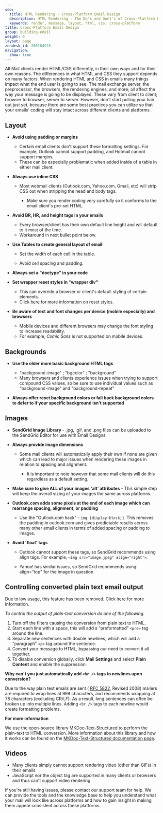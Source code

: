 ```yaml
---
seo:
  title: HTML Rendering - Cross-Platform Email Design
  description: HTML Rendering - The Do's and Dont's of Cross-Platform Email Design
  keywords: render, message, layout, html, css, cross-platform
title: Cross-Platform Email Design
group: building-email
weight: 0
layout: page
zendesk_id: 200184928
navigation:
  show: true
---
```


All Mail clients render HTML/CSS differently, in their own ways and for their own reasons. The differences in what HTML and CSS they support depends on many factors. When rendering HTML and CSS in emails many things impact what the end user is going to see. The mail exchange server, the preprocessor, the browsers, the rendering engines, and more; all affect the way your message is going to be displayed. These vary from client to client; browser to browser; server to server. However, don't start pulling your hair out just yet, because there are some best practices you can utilize so that your emails' coding will stay intact across different clients and platforms.

## Layout

- **Avoid using padding or margins**
  - Certain email clients don't support these formatting settings. For example, Outlook cannot support padding, and Hotmail cannot support margins.
  - These can be especially problematic when added inside of a table in either mail client.


- **Always use inline CSS**
  - Most webmail clients (Outlook.com, Yahoo.com, Gmail, etc) will strip CSS out when stripping the head and body tags.

    - Make sure you render coding very carefully so it conforms to the email client's pre-set HTML.

- **Avoid BR, HR, and height tags in your emails**

  - Every browser/client has their own default line height and will default to it most of the time.
  - Workaround in next bullet point below.


- **Use Tables to create general layout of email**

  - Set the width of each cell in the table.

  - Avoid cell spacing and padding.

- **Always set a "doctype" in your code**
- **Set wrapper reset styles in "wrapper div"**

  - This can override a browser or client's default styling of certain elements.
  - Click [here](http://meyerweb.com/eric/thoughts/2007/05/01/reset-reloaded/) for more information on reset styles.


- **Be aware of text and font changes per device (mobile especially) and browsers**

  - Mobile devices and different browsers may change the font styling to increase readability.
  - For example, *Comic Sans* is not supported on mobile devices.

## Backgrounds

- **Use the older more basic background HTML tags**

  - "background-image" ; "bgcolor" ; "background"
  - Many browsers and clients experience issues when trying to support compound CSS values, so be sure to use individual values such as "background-image" and "background-repeat"


- **Always offer reset background colors or fall back background colors to defer to if your specific background isn't supported**

## Images 

- **SendGrid Image Library**  - .jpg, .gif, and .png files can be uploaded to the SendGrid Editor for use with Email Designs
- **Always provide image dimensions**

  - Some mail clients will automatically apply their own if none are given which can lead to major issues when rendering these images in relation to spacing and alignment.

    - It is important to note however that some mail clients will do this regardless as a default setting.

- **Make sure to give ALL of your images 'alt' attributes** - This simple step will keep the overall sizing of your images the same across platforms.
 
- **Outlook.com adds some pixels at the end of each image which can rearrange spacing, alignment, or padding**

  - Use the "Outlook.com hack" - `img {display:block;}`. This removes the padding in outlook.com and gives predictable results across many other email clients in terms of added spacing or padding to images.


- **Avoid 'float' tags**

  - Outlook cannot support these tags, so SendGrid recommends using align tags. For example, `<img src="image.jpeg" align="right">`.
  
  - Yahoo! has similar issues, so SendGrid recommends using align="top" for the image in question.


## 	Controlling converted plain text email output

<call-out type="warning">

Due to low usage, this feature has been removed. Click [here]({{root_url}}/ui/account-and-settings/retired-mail-settings/) for more information.

</call-out>


*To control the output of plain-text conversion do one of the following:*

1. Turn off the filters causing the conversion from plain text to HTML.
1. Start each line with a space, this will add a "preformatted" `<pre>` tag around the line.
1. Separate new sentences with double newlines, which will add a "paragraph" `<p>` tag around the sentence.
1. Convert your message to HTML, bypassing our need to convert it all together.
1. To disable conversion globally, click **Mail Settings** and select **Plain Content** and enable the suppression.

**Why can't you just automatically add `<br />` tags to newlines upon conversion?**

Due to the way plain text emails are sent ( [RFC 5822](http://www.rfc-editor.org/rfc/rfc5322.txt "Link: http://www.rfc-editor.org/rfc/rfc5322.txt"), Revised 2008) mailers are required to wrap lines at 998 characters, and recommends wrapping at 78 characters (excluding CR/LF). As a result, long sentences can often be broken up into multiple lines. Adding `<br />` tags to each newline would create formatting problems.

**For more information**

We use the open-source library [MKDoc-Text-Structured](http://search.cpan.org/~bpostle/MKDoc-Text-Structured-0.83/lib/MKDoc/Text/Structured.pm) to perform the plain-text to HTML conversion. More information about this library and how it works can be found on the [MKDoc-Text-Structured documentation page](http://search.cpan.org/~bpostle/MKDoc-Text-Structured-0.83/lib/MKDoc/Text/Structured.pm).

## Videos

  - Many clients simply cannot support rendering video (other than GIFs) in their emails
  - JavaScript nor the object tag are supported in many clients or browsers and thus can't support video rendering

If you're still having issues, please contact our support team for help. We can provide the tools and the knowledge base to help you understand what your mail will look like across platforms and how to gain insight in making them appear consistent across these platforms.


